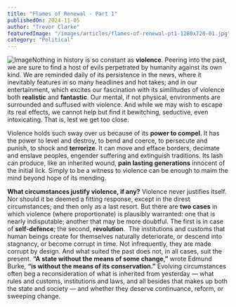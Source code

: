 ```yaml
---
title: "Flames of Renewal - Part 1"
publishedOn: 2024-11-05
author: "Trevor Clarke"
featuredImage: "/images/articles/flames-of-renewal-pt1-1280x720-01.jpg"
category: "Political"
---
```


![Image](/images/articles/flames-of-renewal-pt1-1280x720-01.jpg)Nothing in history is so constant as **violence**. Peering into the past, we are sure to find a host of evils perpetrated by humanity against its own kind. We are reminded daily of its persistence in the news, where it inevitably features in so many headlines and hot takes; and in our entertainment, which excites our fascination with its similitudes of violence both **realistic** and **fantastic**. Our mental, if not physical, environments are surrounded and suffused with violence. And while we may wish to escape its real effects, we cannot help but find it bewitching, seductive, even intoxicating. That is, lest we get too close.

Violence holds such sway over us because of its **power to compel**. It has the power to level and destroy, to bend and coerce, to persecute and punish, to shock and **terrorize**. It can move and efface borders, decimate and enslave peoples, engender suffering and extinguish traditions. Its lash can produce, like an inherited wound, **pain lasting generations** innocent of the initial lick. Simply to be a witness to violence can be enough to maim the mind beyond hope of its mending.

**What circumstances justify violence, if any?** Violence never justifies itself. Nor should it be deemed a fitting response, except in the direst circumstances; and then only as a last resort. But there are **two cases** in which violence (where proportionate) is plausibly warranted: one that is nearly indisputable; another that may be more doubtful. The first is in case of **self-defence**; the second, **revolution**.
‍
The institutions and customs that human beings create for themselves naturally deteriorate, or descend into stagnancy, or become corrupt in time. Not infrequently, they are made corrupt by design. And what suited the past does not, in all cases, suit the present. **“A state without the means of some change,”** wrote Edmund Burke, **“is without the means of its conservation.”** Evolving circumstances often beg a reconsideration of what is inherited from yesterday — what rules and customs, institutions and laws, and all besides that makes up both the state and society — and whether they deserve continuance, reform, or sweeping change.
